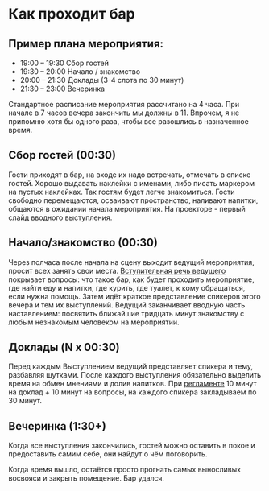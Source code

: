 # Как проходит бар

## Пример плана мероприятия:

- 19:00 – 19:30 Сбор гостей
- 19:30 – 20:00 Начало / знакомство
- 20:00 – 21:30 Доклады (3-4 слота по 30 минут)
- 21:30 – 23:00 Вечеринка

Стандартное расписание мероприятия рассчитано на 4 часа.
При начале в 7 часов вечера закончить мы должны в 11. Впрочем, я не припомню хотя бы одного раза, чтобы все разошлись в назначенное время. 

## Сбор гостей (00:30)
Гости приходят в бар, на входе их надо встречать, отмечать в списке гостей. Хорошо выдавать наклейки с именами, либо писать маркером на пустых наклейках. Так гостям будет легче знакомиться.
Гости свободно перемещаются, осваивают пространство, наливают напитки, общаются в ожидании начала мероприятия. 
На проекторе - первый слайд вводного выступления.

## Начало/знакомство (00:30)
Через полчаса после начала на сцену выходит ведущий мероприятия, просит всех занять свои места. 
[Вступительная речь ведущего](opening_speech.md) покрывает вопросы: что такое бар, как будет проходить мероприятие, где найти еду и напитки, где курить, где туалет, к кому обращаться, если нужна помощь. Затем идёт краткое представление спикеров этого вечера и тем их выступлений. 
Ведущий заканчивает вводную часть наставлением: посвятить ближайшие тридцать минут знакомству с любым незнакомым человеком на мероприятии. 

## Доклады (N x 00:30)
 
Перед каждым Выступлением ведущий представляет спикера и тему, разбавляя шутками.
После каждого выступления обязательно выделить время на обмен мнениями и долив напитков. При [регламенте](speaker_guide.md) 10 минут на доклад + 10 минут на вопросы, на каждого спикера закладываем по 30 минут.

## Вечеринка (1:30+)

Когда все выступления закончились, гостей можно оставить в покое и предоставить самим себе, они найдут о чём поговорить.

Когда время вышло, остаётся просто прогнать самых выносливых восвояси и закрыть помещение. Бар удался.